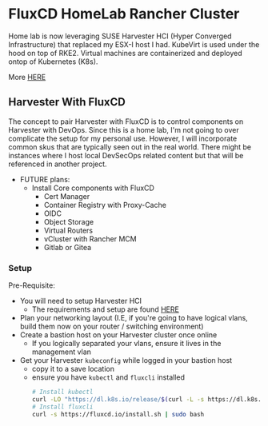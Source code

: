 # FluxCD HomeLab Rancher Cluster
Home lab is now leveraging SUSE Harvester HCI (Hyper Converged Infrastructure) that replaced my ESX-I host I had. KubeVirt is used under the hood on top of RKE2. Virtual machines are containerized and deployed ontop of Kubernetes (K8s).

More [HERE](https://harvesterhci.io/)

## Harvester With FluxCD
The concept to pair Harvester with FluxCD is to control components on Harvester with DevOps. Since this is a home lab, I'm not going to over complicate the setup for my personal use. However, I will incorporate common skus that are typically seen out in the real world. There might be instances where I host local DevSecOps related content but that will be referenced in another project.

- FUTURE plans:
  - Install Core components with FluxCD
    - Cert Manager
    - Container Registry with Proxy-Cache
    - OIDC
    - Object Storage
    - Virtual Routers
    - vCluster with Rancher MCM
    - Gitlab or Gitea

### Setup
Pre-Requisite:
- You will need to setup Harvester HCI
  - The requirements and setup are found [HERE](https://docs.harvesterhci.io/v1.5/)
- Plan your networking layout (I.E, if you're going to have logical vlans, build them now on your router / switching environment)
- Create a bastion host on your Harvester cluster once online
  - If you logically separated your vlans, ensure it lives in the management vlan
- Get your Harvester `kubeconfig` while logged in your bastion host
  - copy it to a save location
  - ensure you have `kubectl` and `fluxcli` installed
    ```sh
    # Install kubectl
    curl -LO "https://dl.k8s.io/release/$(curl -L -s https://dl.k8s.io/release/stable.txt)/bin/linux/amd64/kubectl"
    # Install fluxcli
    curl -s https://fluxcd.io/install.sh | sudo bash
    ```

